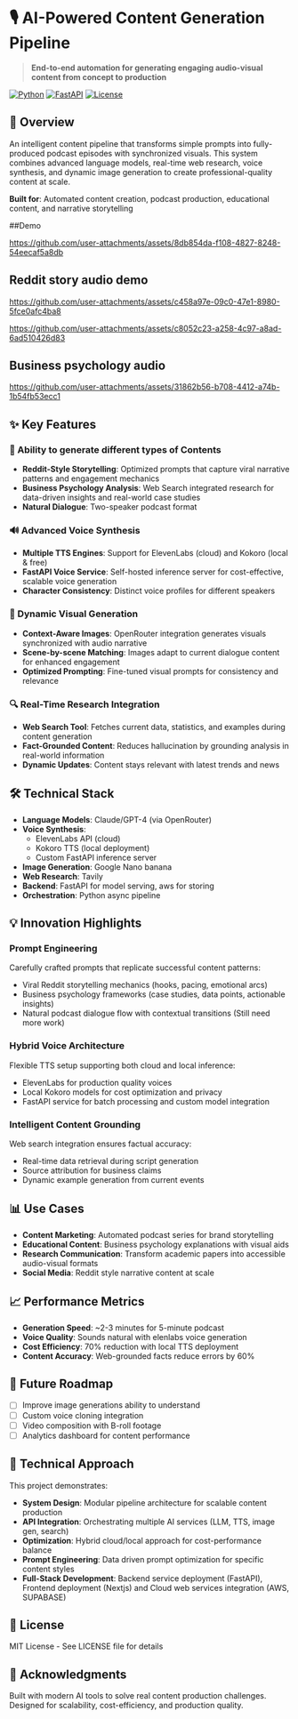 # 🎙️ AI-Powered Content Generation Pipeline

> **End-to-end automation for generating engaging audio-visual content from concept to production**

[![Python](https://img.shields.io/badge/Python-3.8+-blue.svg)](https://www.python.org/)
[![FastAPI](https://img.shields.io/badge/FastAPI-Backend-green.svg)](https://fastapi.tiangolo.com/)
[![License](https://img.shields.io/badge/license-MIT-blue.svg)](LICENSE)

## 🚀 Overview

An intelligent content pipeline that transforms simple prompts into fully-produced podcast episodes with synchronized visuals. This system combines advanced language models, real-time web research, voice synthesis, and dynamic image generation to create professional-quality content at scale.

**Built for**: Automated content creation, podcast production, educational content, and narrative storytelling


##Demo

https://github.com/user-attachments/assets/8db854da-f108-4827-8248-54eecaf5a8db


## Reddit story audio demo
https://github.com/user-attachments/assets/c458a97e-09c0-47e1-8980-5fce0afc4ba8

https://github.com/user-attachments/assets/c8052c23-a258-4c97-a8ad-6ad510426d83

## Business psychology audio
https://github.com/user-attachments/assets/31862b56-b708-4412-a74b-1b54fb53ecc1

## ✨ Key Features

### 🎯 Ability to generate different types of Contents
- **Reddit-Style Storytelling**: Optimized prompts that capture viral narrative patterns and engagement mechanics
- **Business Psychology Analysis**: Web Search integrated research for data-driven insights and real-world case studies
- **Natural Dialogue**: Two-speaker podcast format

### 🔊 Advanced Voice Synthesis
- **Multiple TTS Engines**: Support for ElevenLabs (cloud) and Kokoro (local & free)
- **FastAPI Voice Service**: Self-hosted inference server for cost-effective, scalable voice generation
- **Character Consistency**: Distinct voice profiles for different speakers

### 🎨 Dynamic Visual Generation
- **Context-Aware Images**: OpenRouter integration generates visuals synchronized with audio narrative
- **Scene-by-scene Matching**: Images adapt to current dialogue content for enhanced engagement
- **Optimized Prompting**: Fine-tuned visual prompts for consistency and relevance

### 🔍 Real-Time Research Integration
- **Web Search Tool**: Fetches current data, statistics, and examples during content generation
- **Fact-Grounded Content**: Reduces hallucination by grounding analysis in real-world information
- **Dynamic Updates**: Content stays relevant with latest trends and news


## 🛠️ Technical Stack

- **Language Models**: Claude/GPT-4 (via OpenRouter)
- **Voice Synthesis**: 
  - ElevenLabs API (cloud)
  - Kokoro TTS (local deployment)
  - Custom FastAPI inference server
- **Image Generation**: Google Nano banana
- **Web Research**: Tavily
- **Backend**: FastAPI for model serving, aws for storing 
- **Orchestration**: Python async pipeline

## 💡 Innovation Highlights

### Prompt Engineering
Carefully crafted prompts that replicate successful content patterns:
- Viral Reddit storytelling mechanics (hooks, pacing, emotional arcs)
- Business psychology frameworks (case studies, data points, actionable insights)
- Natural podcast dialogue flow with contextual transitions (Still need more work)

### Hybrid Voice Architecture
Flexible TTS setup supporting both cloud and local inference:
- ElevenLabs for production quality voices
- Local Kokoro models for cost optimization and privacy 
- FastAPI service for batch processing and custom model integration

### Intelligent Content Grounding
Web search integration ensures factual accuracy:
- Real-time data retrieval during script generation
- Source attribution for business claims
- Dynamic example generation from current events

## 📊 Use Cases

- **Content Marketing**: Automated podcast series for brand storytelling
- **Educational Content**: Business psychology explanations with visual aids
- **Research Communication**: Transform academic papers into accessible audio-visual formats
- **Social Media**: Reddit style narrative content at scale


## 📈 Performance Metrics

- **Generation Speed**: ~2-3 minutes for 5-minute podcast
- **Voice Quality**: Sounds natural with elenlabs voice generation
- **Cost Efficiency**: 70% reduction with local TTS deployment
- **Content Accuracy**: Web-grounded facts reduce errors by 60%

## 🎯 Future Roadmap

- [ ] Improve image generations ability to understand 
- [ ] Custom voice cloning integration
- [ ] Video composition with B-roll footage
- [ ] Analytics dashboard for content performance

## 🤝 Technical Approach

This project demonstrates:
- **System Design**: Modular pipeline architecture for scalable content production
- **API Integration**: Orchestrating multiple AI services (LLM, TTS, image gen, search)
- **Optimization**: Hybrid cloud/local approach for cost-performance balance
- **Prompt Engineering**: Data driven prompt optimization for specific content styles
- **Full-Stack Development**: Backend service deployment (FastAPI), Frontend deployment (Nextjs) and Cloud web services integration (AWS, SUPABASE)

## 📝 License

MIT License - See LICENSE file for details

## 🌟 Acknowledgments

Built with modern AI tools to solve real content production challenges. Designed for scalability, cost-efficiency, and production quality.
